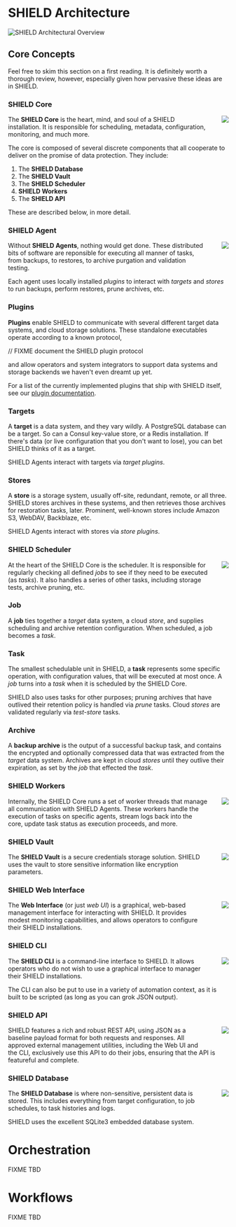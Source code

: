 SHIELD Architecture
===================

![SHIELD Architectural Overview]($docs/ops/architecture/overview.png)

Core Concepts
-------------

Feel free to skim this section on a first reading.  It is definitely
worth a thorough review, however, especially given how pervasive
these ideas are in SHIELD.

### SHIELD Core

<img src="$docs/ops/architecture/core.png" style="float: right; margin: 0 0 32px 32px;">

The **SHIELD Core** is the heart, mind, and soul of a SHIELD installation.
It is responsible for scheduling, metadata, configuration, monitoring, and
much more.

The core is composed of several discrete components that all cooperate to
deliver on the promise of data protection.  They include:

  1. The **SHIELD Database**
  2. The **SHIELD Vault**
  3. The **SHIELD Scheduler**
  4. **SHIELD Workers**
  5. The **SHIELD API**

These are described below, in more detail.

### SHIELD Agent

<img src="$docs/ops/architecture/agent.png" style="float: right; margin: 0 0 32px 32px;">

Without **SHIELD Agents**, nothing would get done.  These distributed bits
of software are reponsible for executing all manner of tasks, from backups,
to restores, to archive purgation and validation testing.

Each agent uses locally installed _plugins_ to interact with _targets_ and
_stores_ to run backups, perform restores, prune archives, etc.

### Plugins

**Plugins** enable SHIELD to communicate with several different target data
systems, and cloud storage solutions.  These standalone
executables operate according to a known protocol,

// FIXME document the SHIELD plugin protocol

and allow operators and system integrators to support data systems and
storage backends we haven't even dreamt up yet.

For a list of the currently implemented plugins that ship with SHIELD
itself, see our [plugin documentation](/docs/plugins).

### Targets

A **target** is a data system, and they vary wildly.  A PostgreSQL database
can be a target.  So can a Consul key-value store, or a Redis installation.
If there's data (or live configuration that you don't want to lose), you can
bet SHIELD thinks of it as a target.

SHIELD Agents interact with targets via _target plugins_.

### Stores

A **store** is a storage system, usually off-site, redundant, remote, or all
three.  SHIELD stores archives in these systems, and then retrieves those
archives for restoration tasks, later.  Prominent, well-known stores include
Amazon S3, WebDAV, Backblaze, etc.

SHIELD Agents interact with stores via _store plugins_.


### SHIELD Scheduler

<img src="$docs/ops/architecture/scheduler.png" style="float: right; margin: 0 0 32px 32px;">

At the heart of the SHIELD Core is the scheduler.  It is responsible for
regularly checking all defined _jobs_ to see if they need to be executed (as
_tasks_).  It also handles a series of other tasks, including storage
tests, archive pruning, etc.

### Job

A **job** ties together a _target_ data system, a cloud _store_, and
supplies scheduling and archive retention configuration.  When scheduled, a
job becomes a _task_.

### Task

The smallest schedulable unit in SHIELD, a **task** represents some specific
operation, with configuration values, that will be executed at most once.  A
_job_ turns into a _task_ when it is scheduled by the SHIELD Core.

SHIELD also uses tasks for other purposes; pruning archives that have
outlived their retention policy is handled via _prune_ tasks.  Cloud
_stores_ are validated regularly via _test-store_ tasks.

### Archive

A **backup archive** is the output of a successful backup task, and contains
the encrypted and optionally compressed data that was extracted from the
_target_ data system.  Archives are kept in cloud _stores_ until they
outlive their expiration, as set by the _job_ that effected the _task_.

### SHIELD Workers

<img src="$docs/ops/architecture/worker.png" style="float: right; margin: 0 0 32px 32px;">

Internally, the SHIELD Core runs a set of worker threads that manage
all communication with SHIELD Agents.  These workers handle the execution of
tasks on specific agents, stream logs back into the core, update task status
as execution proceeds, and more.

### SHIELD Vault

<img src="$docs/ops/architecture/vault.png" style="float: right; margin: 0 0 32px 32px;">

The **SHIELD Vault** is a secure credentials storage solution. SHIELD
uses the vault to store sensitive information like encryption
parameters.

### SHIELD Web Interface

<img src="$docs/ops/architecture/webui.png" style="float: right; margin: 0 0 32px 32px;">

The **Web Interface** (or just _web UI_) is a graphical, web-based
management interface for interacting with SHIELD.  It provides modest
monitoring capabilities, and allows operators to configure their SHIELD
installations.

### SHIELD CLI

<img src="$docs/ops/architecture/cli.png" style="float: right; margin: 0 0 32px 32px;">

The **SHIELD CLI** is a command-line interface to SHIELD.  It allows
operators who do not wish to use a graphical interface to manager their
SHIELD installations.

The CLI can also be put to use in a variety of automation context, as it is
built to be scripted (as long as you can grok JSON output).

### SHIELD API

<img src="$docs/ops/architecture/api.png" style="float: right; margin: 0 0 32px 32px;">

SHIELD features a rich and robust REST API, using JSON as a baseline payload
format for both requests and responses.  All approved external management
utilities, including the Web UI and the CLI, exclusively use this API to do
their jobs, ensuring that the API is featureful and complete.

### SHIELD Database

<img src="$docs/ops/architecture/database.png" style="float: right; margin: 0 0 32px 32px;">

The **SHIELD Database** is where non-sensitive, persistent data is stored.
This includes everything from target configuration, to job schedules, to
task histories and logs.

SHIELD uses the excellent SQLite3 embedded database system.

# Orchestration

FIXME TBD

# Workflows

FIXME TBD

